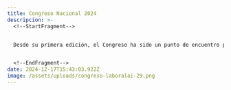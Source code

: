 ```yaml
---
title: Congreso Nacional 2024
descripcion: >-
  <!--StartFragment-->


  Desde su primera edición, el Congreso ha sido un punto de encuentro para la discusión y el desarrollo de propuestas en el ámbito laboral guatemalteco. 


  <!--EndFragment-->
date: 2024-12-17T15:43:03.922Z
image: /assets/uploads/congreso-laboralai-29.png
---
```

